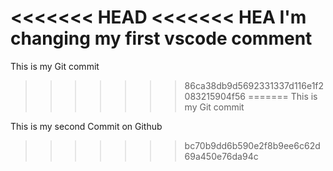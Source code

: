 <<<<<<< HEAD
<<<<<<< HEA
I'm changing my first vscode comment
=======
This is my Git commit
>>>>>>> 86ca38db9d5692331337d116e1f2083215904f56
=======
This is my Git commit


This is my second Commit on Github
>>>>>>> bc70b9dd6b590e2f8b9ee6c62d69a450e76da94c
